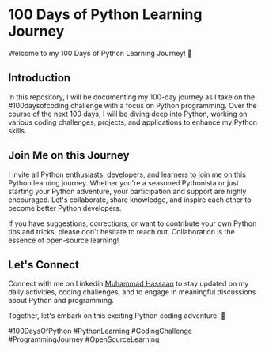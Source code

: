 # 100 Days of Python Learning Journey

Welcome to my 100 Days of Python Learning Journey! 🚀

## Introduction
In this repository, I will be documenting my 100-day journey as I take on the #100daysofcoding challenge with a focus on Python programming. Over the course of the next 100 days, I will be diving deep into Python, working on various coding challenges, projects, and applications to enhance my Python skills.

## Join Me on this Journey
I invite all Python enthusiasts, developers, and learners to join me on this Python learning journey. Whether you're a seasoned Pythonista or just starting your Python adventure, your participation and support are highly encouraged. Let's collaborate, share knowledge, and inspire each other to become better Python developers.

If you have suggestions, corrections, or want to contribute your own Python tips and tricks, please don't hesitate to reach out. Collaboration is the essence of open-source learning!

## Let's Connect
Connect with me on Linkedin [Muhammad Hassaan](https://www.linkedin.com/in/muhammad-hassaan-552671235/) to stay updated on my daily activities, coding challenges, and to engage in meaningful discussions about Python and programming.

Together, let's embark on this exciting Python coding adventure! 🚀

#100DaysOfPython #PythonLearning #CodingChallenge #ProgrammingJourney #OpenSourceLearning
